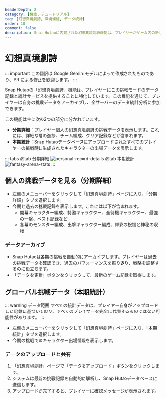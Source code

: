 ```yaml
---
headerDepth: 2
category: [機能, チュートリアル]
tag: [幻想真境劇詩, 深境螺旋, データ統計]
order: 10
comment: false
description: Snap Hutaoに内蔵された幻想真境劇詩機能は、プレイヤーがゲーム内の新しい挑戦内容を記録および統計することをサポートし、詳細なチーム編成、クリアデータ、および全サーバー統計分析を提供し、プレイヤーが挑戦戦略を最適化するのに役立ちます。
---
```


# 幻想真境劇詩

::: important
この翻訳は Google Gemini モデルによって作成されたものであり、PR による修正を歓迎します。
:::

Snap Hutaoの「幻想真境劇詩」機能は、プレイヤーにこの挑戦モードのデータ記録と統計サービスを提供することに特化しています。この機能を通じて、プレイヤーは自身の挑戦データをアーカイブし、全サーバーのデータ統計分析に参加できます。

この機能は主に次の2つの部分に分かれています。

- **分期詳細**：プレイヤー個人の幻想真境劇詩の挑戦データを表示します。これには、詳細な層の進捗、チーム編成、クリア記録などが含まれます。
- **本期統計**：Snap Hutaoデータベースにアップロードされたすべてのプレイヤーの挑戦時に生成されたキャラクターの出場データを表示します。

::: tabs
@tab 分期詳細
![personal-record-details](https://img.alicdn.com/imgextra/i4/1797064093/O1CN01ykD0CZ1g6e0sAQMn1_!!1797064093.png_.webp)
@tab 本期統計
![fantasy-arena-stats](https://img.alicdn.com/imgextra/i1/1797064093/O1CN01dvdsCG1g6e0xyDPo5_!!1797064093.png_.webp)
:::

## 個人の挑戦データを見る（分期詳細）

- 左側のメニューバーをクリックして「幻想真境劇詩」ページに入り、「分期詳細」タブを選択します。
- 今期と過去の挑戦記録を表示します。これには以下が含まれます。
  - 開幕キャラクター編成、特邀キャラクター、全待機キャラクター、最強の一撃、ベスト記録など
  - 各幕のモンスター編成、出撃キャラクター編成、輝彩の祝福と神秘の収穫

### データアーカイブ

- Snap Hutaoは各期の挑戦を自動的にアーカイブします。プレイヤーは過去の挑戦データを確認でき、過去のパフォーマンスを振り返り、戦略を調整するのに役立ちます。
- 「データを更新」ボタンをクリックして、最新のゲーム記録を取得します。

## グローバル挑戦データ（本期統計）

::: warning データ範囲
すべての統計データは、プレイヤー自身がアップロードした記録に基づいており、すべてのプレイヤーを完全に代表するものではない可能性があります。
:::

- 左側のメニューバーをクリックして「幻想真境劇詩」ページに入り、「本期統計」タブを選択します。
- 今期の挑戦でのキャラクター出場情報を表示します。

### データのアップロードと共有

1. 「幻想真境劇詩」ページで「データをアップロード」ボタンをクリックします。
2. システムは最新の挑戦記録を自動的に解析し、Snap Hutaoデータベースに送信します。
3. アップロードが完了すると、プレイヤーに確認メッセージが表示されます。
